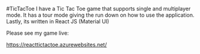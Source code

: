 #TicTacToe
I have a Tic Tac Toe game that supports single and multiplayer mode. It has a tour mode giving the run down on how to use the application.
Lastly, its written in React JS (Material UI)

Please see my game live:

https://reacttictactoe.azurewebsites.net/
